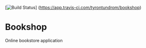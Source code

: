 [![Build Status](https://app.travis-ci.com/tyrontundrom/bookshop.svg?branch=master)]
(https://app.travis-ci.com/tyrontundrom/bookshop)

# Bookshop

Online bookstore application

